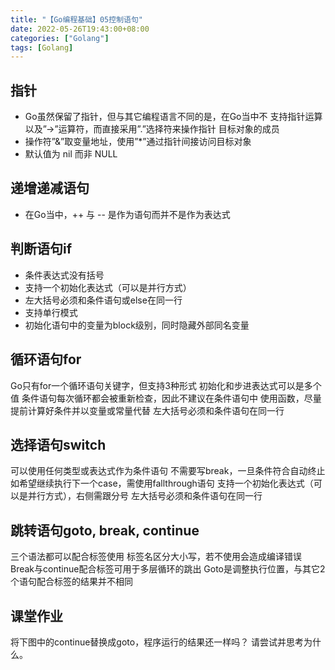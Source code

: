 ```yaml
---
title: "【Go编程基础】05控制语句"
date: 2022-05-26T19:43:00+08:00
categories: ["Golang"]
tags: [Golang]
---
```

## 指针
- Go虽然保留了指针，但与其它编程语言不同的是，在Go当中不 支持指针运算以及”->”运算符，而直接采用”.”选择符来操作指针
目标对象的成员
- 操作符”&”取变量地址，使用”*”通过指针间接访问目标对象
- 默认值为 nil 而非 NULL

## 递增递减语句
- 在Go当中，++ 与 -- 是作为语句而并不是作为表达式

## 判断语句if
- 条件表达式没有括号
- 支持一个初始化表达式（可以是并行方式）
- 左大括号必须和条件语句或else在同一行
- 支持单行模式
- 初始化语句中的变量为block级别，同时隐藏外部同名变量

## 循环语句for

Go只有for一个循环语句关键字，但支持3种形式
初始化和步进表达式可以是多个值
条件语句每次循环都会被重新检查，因此不建议在条件语句中
使用函数，尽量提前计算好条件并以变量或常量代替
左大括号必须和条件语句在同一行

## 选择语句switch

可以使用任何类型或表达式作为条件语句
不需要写break，一旦条件符合自动终止
如希望继续执行下一个case，需使用fallthrough语句
支持一个初始化表达式（可以是并行方式），右侧需跟分号
左大括号必须和条件语句在同一行

## 跳转语句goto, break, continue

三个语法都可以配合标签使用
标签名区分大小写，若不使用会造成编译错误
Break与continue配合标签可用于多层循环的跳出
Goto是调整执行位置，与其它2个语句配合标签的结果并不相同

## 课堂作业

将下图中的continue替换成goto，程序运行的结果还一样吗？
请尝试并思考为什么。


